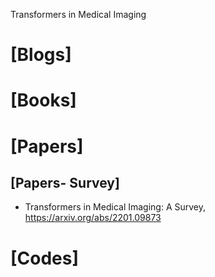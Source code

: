 Transformers in Medical Imaging

# [Blogs]

# [Books]


# [Papers]

## [Papers- Survey]
+ Transformers in Medical Imaging: A Survey, https://arxiv.org/abs/2201.09873

# [Codes]

